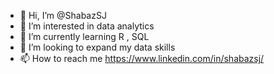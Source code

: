 - 👋 Hi, I’m @ShabazSJ
- 👀 I’m interested in data analytics 
- 🌱 I’m currently learning R , SQL
- 💞️ I’m looking to expand my data skills 
- 📫 How to reach me https://www.linkedin.com/in/shabazsj/

<!---
ShabazSJ/ShabazSJ is a ✨ special ✨ repository because its `README.md` (this file) appears on your GitHub profile.
You can click the Preview link to take a look at your changes.
--->
